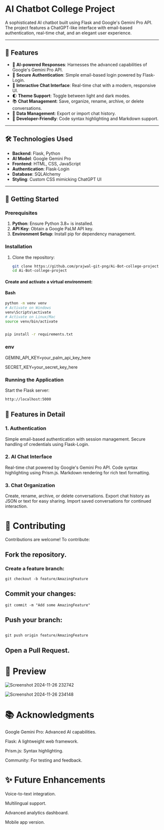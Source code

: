 ﻿# AI Chatbot College Project

A sophisticated AI chatbot built using Flask and Google's Gemini Pro API. The project features a ChatGPT-like interface with email-based authentication, real-time chat, and an elegant user experience.

---

## 🌟 Features

- 🤖 **AI-powered Responses**: Harnesses the advanced capabilities of Google's Gemini Pro API.
- 🔐 **Secure Authentication**: Simple email-based login powered by Flask-Login.
- 💬 **Interactive Chat Interface**: Real-time chat with a modern, responsive UI.
- 🌓 **Theme Support**: Toggle between light and dark modes.
- 📚 **Chat Management**: Save, organize, rename, archive, or delete conversations.
- 💾 **Data Management**: Export or import chat history.
- 📝 **Developer-Friendly**: Code syntax highlighting and Markdown support.

---

## 🛠️ Technologies Used

- **Backend**: Flask, Python
- **AI Model**: Google Gemini Pro
- **Frontend**: HTML, CSS, JavaScript
- **Authentication**: Flask-Login
- **Database**: SQLAlchemy
- **Styling**: Custom CSS mimicking ChatGPT UI

---

## 🚀 Getting Started

### Prerequisites

1. **Python**: Ensure Python 3.8+ is installed.
2. **API Key**: Obtain a Google PaLM API key.
3. **Environment Setup**: Install pip for dependency management.

### Installation

1. Clone the repository:
   ```bash
   git clone https://github.com/prajwal-git-png/Ai-Bot-college-project.git
   cd Ai-Bot-college-project


#### Create and activate a virtual environment:

#### **Bash**
```bash
python -m venv venv
# Activate on Windows
venv\Scripts\activate
# Activate on Linux/Mac
source venv/bin/activate


pip install -r requirements.txt


```

### env
GEMINI_API_KEY=your_palm_api_key_here

SECRET_KEY=your_secret_key_here

### Running the Application
Start the Flask server:
``` bash 
http://localhost:5000
```

## 📝 Features in Detail
### 1. Authentication
Simple email-based authentication with session management.
Secure handling of credentials using Flask-Login.
### 2. AI Chat Interface
Real-time chat powered by Google's Gemini Pro API.
Code syntax highlighting using Prism.js.
Markdown rendering for rich text formatting.
### 3. Chat Organization
Create, rename, archive, or delete conversations.
Export chat history as JSON or text for easy sharing.
Import saved conversations for continued interaction.


# 🤝 Contributing
Contributions are welcome! To contribute:

## Fork the repository.
### Create a feature branch:

```
git checkout -b feature/AmazingFeature
```

## Commit your changes:
```
git commit -m "Add some AmazingFeature"
```


## Push your branch:
```

git push origin feature/AmazingFeature
```
## Open a Pull Request.


# 📸 Preview

![Screenshot 2024-11-26 232742](https://github.com/user-attachments/assets/477c5103-17b6-4c96-a6a1-b91eefd81d5f)


![Screenshot 2024-11-26 234148](https://github.com/user-attachments/assets/c77cd65f-02fd-4a0b-a28d-de97d608053a)



# 📚 Acknowledgments
Google Gemini Pro: Advanced AI capabilities.

Flask: A lightweight web framework.

Prism.js: Syntax highlighting.

Community: For testing and feedback.

# ✨ Future Enhancements
Voice-to-text integration.

Multilingual support.

Advanced analytics dashboard.

Mobile app version.


